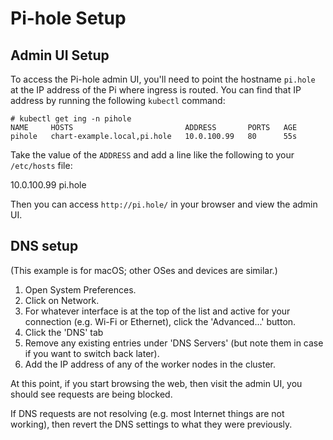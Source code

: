 # Pi-hole Setup

## Admin UI Setup

To access the Pi-hole admin UI, you'll need to point the hostname `pi.hole` at the IP address of the Pi where ingress is routed. You can find that IP address by running the following `kubectl` command:

```
# kubectl get ing -n pihole
NAME     HOSTS                         ADDRESS       PORTS   AGE
pihole   chart-example.local,pi.hole   10.0.100.99   80      55s
```

Take the value of the `ADDRESS` and add a line like the following to your `/etc/hosts` file:

10.0.100.99  pi.hole

Then you can access `http://pi.hole/` in your browser and view the admin UI.

## DNS setup

(This example is for macOS; other OSes and devices are similar.)

  1. Open System Preferences.
  2. Click on Network.
  3. For whatever interface is at the top of the list and active for your connection (e.g. Wi-Fi or Ethernet), click the 'Advanced...' button.
  4. Click the 'DNS' tab
  5. Remove any existing entries under 'DNS Servers' (but note them in case if you want to switch back later).
  6. Add the IP address of any of the worker nodes in the cluster.

At this point, if you start browsing the web, then visit the admin UI, you should see requests are being blocked.

If DNS requests are not resolving (e.g. most Internet things are not working), then revert the DNS settings to what they were previously.
